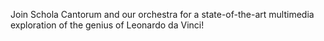 Join Schola Cantorum and our orchestra for a state-of-the-art multimedia exploration of
the genius of Leonardo da Vinci!
